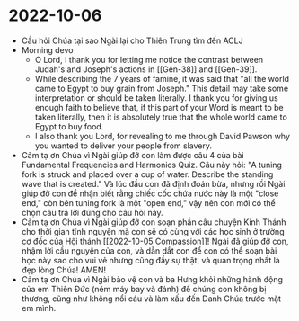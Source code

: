 # 2022-10-06
- Cầu hỏi Chúa tại sao Ngài lại cho Thiên Trung tìm đến ACLJ
- Morning devo
	- O Lord, I thank you for letting me notice the contrast between Judah's and Joseph's actions in [[Gen-38]] and [[Gen-39]].
	- While describing the 7 years of famine, it was said that "all the world came to Egypt to buy grain from Joseph." This detail may take some interpretation or should be taken literally. I thank you for giving us enough faith to believe that, if this part of your Word is meant to be taken literally, then it is absolutely true that the whole world came to Egypt to buy food.
	- I also thank you Lord, for revealing to me through David Pawson why you wanted to deliver your people from slavery.
- Cảm tạ ơn Chúa vì Ngài giúp đỡ con làm được câu 4 của bài Fundamental Frequencies and Harmonics Quiz. Câu này hỏi: "A tuning fork is struck and placed over a cup of water. Describe the standing wave that is created." Và lúc đầu con đã định đoán bừa, nhưng rồi Ngài giúp đỡ con để nhận biết rằng chiếc cốc chứa nước này là một "close end," còn bên tuning fork là một "open end," vậy nên con mới có thể chọn câu trả lời đúng cho câu hỏi này.
- Cảm tạ ơn Chúa vì Ngài giúp đỡ con soạn phần câu chuyện Kinh Thánh cho thời gian tĩnh nguyện mà con sẽ có cùng với các học sinh ở trường cơ đốc của Hội thánh [[2022-10-05 Compassion]]! Ngài đã giúp đỡ con, nhậm lời cầu nguyện của con, và dẫn dắt con để con có thể soạn bài học này sao cho vui vẻ nhưng cũng đầy sự thật, và quan trọng nhất là đẹp lòng Chúa! AMEN! 
- Cảm tạ ơn Chúa vì Ngài bảo vệ con và ba Hưng khỏi những hành động của em Thiên Đức (ném máy bay và đánh) để chúng con không bị thương, cũng như không nổi cáu và làm xấu đến Danh Chúa trước mặt em mình.